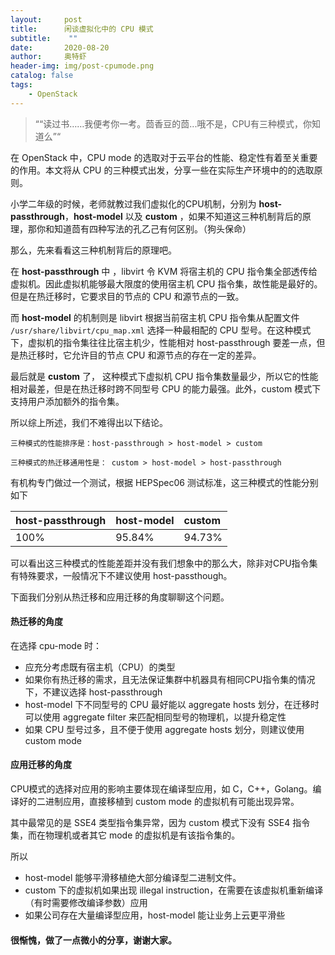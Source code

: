 ```yaml
---
layout:     post
title:      闲谈虚拟化中的 CPU 模式
subtitle:    ""
date:       2020-08-20
author:     奥特虾
header-img: img/post-cpumode.png
catalog: false
tags:
    - OpenStack
---
```



> ““读过书……我便考你一考。茴香豆的茴...哦不是，CPU有三种模式，你知道么”“



在 OpenStack 中，CPU mode 的选取对于云平台的性能、稳定性有着至关重要的作用。本文将从 CPU 的三种模式出发，分享一些在实际生产环境中的的选取原则。



小学二年级的时候，老师就教过我们虚拟化的CPU机制，分别为 **host-passthrough**，**host-model** 以及 **custom** ，如果不知道这三种机制背后的原理，那你和知道茴有四种写法的孔乙己有何区别。（狗头保命）



那么，先来看看这三种机制背后的原理吧。

在 **host-passthrough** 中 ，libvirt 令 KVM 将宿主机的 CPU 指令集全部透传给虚拟机。因此虚拟机能够最大限度的使用宿主机 CPU 指令集，故性能是最好的。但是在热迁移时，它要求目的节点的 CPU 和源节点的一致。



而 **host-model** 的机制则是 libvirt 根据当前宿主机 CPU 指令集从配置文件 `/usr/share/libvirt/cpu_map.xml` 选择一种最相配的 CPU 型号。在这种模式下，虚拟机的指令集往往比宿主机少，性能相对 host-passthrough 要差一点，但是热迁移时，它允许目的节点 CPU 和源节点的存在一定的差异。



最后就是 **custom** 了， 这种模式下虚拟机 CPU 指令集数量最少，所以它的性能相对最差，但是在热迁移时跨不同型号 CPU 的能力最强。此外，custom 模式下支持用户添加额外的指令集。



所以综上所述，我们不难得出以下结论。

```
三种模式的性能排序是：host-passthrough > host-model > custom

三种模式的热迁移通用性是： custom > host-model > host-passthrough
```



有机构专门做过一个测试，根据 HEPSpec06 测试标准，这三种模式的性能分别如下

| host-passthrough | host-model | custom |
| :--------------- | :--------- | :----- |
| 100%             | 95.84%     | 94.73% |

可以看出这三种模式的性能差距并没有我们想象中的那么大，除非对CPU指令集有特殊要求，一般情况下不建议使用 host-passthough。



下面我们分别从热迁移和应用迁移的角度聊聊这个问题。



#### 热迁移的角度

在选择 cpu-mode 时：

- 应充分考虑既有宿主机（CPU）的类型
- 如果你有热迁移的需求，且无法保证集群中机器具有相同CPU指令集的情况下，不建议选择 host-passthrough
- host-model 下不同型号的 CPU 最好能以 aggregate hosts 划分，在迁移时可以使用 aggregate filter 来匹配相同型号的物理机，以提升稳定性
- 如果 CPU 型号过多，且不便于使用 aggregate hosts 划分，则建议使用 custom mode



#### 应用迁移的角度

CPU模式的选择对应用的影响主要体现在编译型应用，如 C，C++，Golang。编译好的二进制应用，直接移植到 custom mode 的虚拟机有可能出现异常。

其中最常见的是 SSE4 类型指令集异常，因为 custom 模式下没有 SSE4 指令集，而在物理机或者其它 mode 的虚拟机是有该指令集的。

所以

- host-model 能够平滑移植绝大部分编译型二进制文件。
- custom 下的虚拟机如果出现 illegal instruction，在需要在该虚拟机重新编译（有时需要修改编译参数）应用
- 如果公司存在大量编译型应用，host-model 能让业务上云更平滑些



#### 很惭愧，做了一点微小的分享，谢谢大家。	

